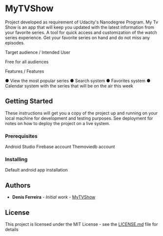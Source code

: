 # MyTVShow

Project developed as requirement of Udacity's Nanodegree Program.
My Tv Show is an app that will keep you updated with the latest information from your favorite series. 
A tool for quick access and customization of the watch series experience. Get your favorite series on hand and do not miss any episodes.
 
Target audience / Intended User
 
Free for all audiences
 
Features / Features
 
● View the most popular series 
● Search system 
● Favorites system 
● Calendar system with the series that will be on the air this week

## Getting Started

These instructions will get you a copy of the project up and running on your local machine for development and testing purposes. See deployment for notes on how to deploy the project on a live system.

### Prerequisites

Android Studio
Firebase account
Themoviedb account

### Installing

Default android app installation

## Authors

* **Denis Ferreira** - *Initial work* - [MyTVShow](https://github.com/DenisFerreira/MyTVShow)

## License

This project is licensed under the MIT License - see the [LICENSE.md](LICENSE.md) file for details